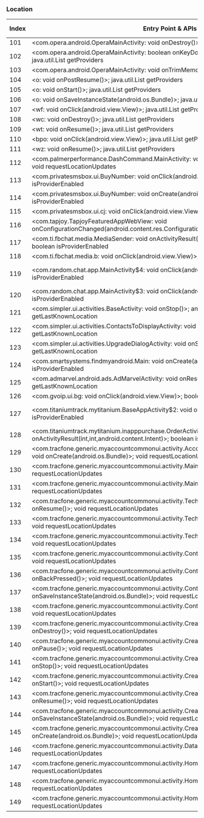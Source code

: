 ### Location
| Index | Entry Point & APIs | Screen shot | Resource id | Label |
| ------------- | ------------- | ------------- |-------------|-------------|
| 101 | <com.opera.android.OperaMainActivity: void onDestroy()>; java.util.List getProviders | ![](C:\Users\hfu\Documents\COSMOS\output\py\Play_win8\Communication\com.opera.browser.beta\com.opera.android.OperaMainActivity.png) |  | |
| 102 | <com.opera.android.OperaMainActivity: boolean onKeyDown(int,android.view.KeyEvent)>; java.util.List getProviders | ![](C:\Users\hfu\Documents\COSMOS\output\py\Play_win8\Communication\com.opera.browser.beta\com.opera.android.OperaMainActivity.png) |  | |
| 103 | <com.opera.android.OperaMainActivity: void onTrimMemory(int)>; java.util.List getProviders | ![](C:\Users\hfu\Documents\COSMOS\output\py\Play_win8\Communication\com.opera.browser.beta\com.opera.android.OperaMainActivity.png) |  | |
| 104 | <o: void onPostResume()>; java.util.List getProviders | ![](C:\Users\hfu\Documents\COSMOS\output\py\Play_win8\Communication\com.opera.browser\o.png) |  | |
| 105 | <o: void onStart()>; java.util.List getProviders | ![](C:\Users\hfu\Documents\COSMOS\output\py\Play_win8\Communication\com.opera.browser\o.png) |  | |
| 106 | <o: void onSaveInstanceState(android.os.Bundle)>; java.util.List getProviders | ![](C:\Users\hfu\Documents\COSMOS\output\py\Play_win8\Communication\com.opera.browser\o.png) |  | |
| 107 | <wf: void onClick(android.view.View)>; java.util.List getProviders | ![](C:\Users\hfu\Documents\COSMOS\output\py\Play_win8\Communication\com.opera.browser\wc.png) |  | |
| 108 | <wc: void onDestroy()>; java.util.List getProviders | ![](C:\Users\hfu\Documents\COSMOS\output\py\Play_win8\Communication\com.opera.browser\wc.png) |  | |
| 109 | <wt: void onResume()>; java.util.List getProviders | ![](C:\Users\hfu\Documents\COSMOS\output\py\Play_win8\Communication\com.opera.browser\wt.png) |  | |
| 110 | <bpo: void onClick(android.view.View)>; java.util.List getProviders | ![](C:\Users\hfu\Documents\COSMOS\output\py\Play_win8\Communication\com.opera.browser.beta\com.opera.android.OperaMainActivity.png) |  | |
| 111 | <wz: void onResume()>; java.util.List getProviders | ![](C:\Users\hfu\Documents\COSMOS\output\py\Play_win8\Communication\com.opera.browser.beta\wz.png) |  | |
| 112 | <com.palmerperformance.DashCommand.MainActivity: void onCreate(android.os.Bundle)>; void requestLocationUpdates | ![](C:\Users\hfu\Documents\COSMOS\output\py\Play_win8\Communication\com.palmerperformance.DashCommand\com.palmerperformance.DashCommand.MainActivity.png) |  | |
| 113 | <com.privatesmsbox.ui.BuyNumber: void onClick(android.view.View)>; boolean isProviderEnabled | ![](C:\Users\hfu\Documents\COSMOS\output\py\Play_win8\Communication\com.privatesmsbox\com.privatesmsbox.ui.BuyNumber.png) |  | |
| 114 | <com.privatesmsbox.ui.BuyNumber: void onCreate(android.os.Bundle)>; boolean isProviderEnabled | ![](C:\Users\hfu\Documents\COSMOS\output\py\Play_win8\Communication\com.privatesmsbox\com.privatesmsbox.ui.BuyNumber.png) |  | |
| 115 | <com.privatesmsbox.ui.cj: void onClick(android.view.View)>; boolean isProviderEnabled | ![](C:\Users\hfu\Documents\COSMOS\output\py\Play_win8\Communication\com.privatesmsbox\com.privatesmsbox.ui.NumberVerification.png) |  | |
| 116 | <com.tapjoy.TapjoyFeaturedAppWebView: void onConfigurationChanged(android.content.res.Configuration)>; boolean isProviderEnabled | ![](C:\Users\hfu\Documents\COSMOS\output\py\Play_win8\Communication\com.privatesmsbox\com.tapjoy.TapjoyFeaturedAppWebView.png) |  | |
| 117 | <com.ti.fbchat.media.MediaSender: void onActivityResult(int,int,android.content.Intent)>; boolean isProviderEnabled | ![](C:\Users\hfu\Documents\COSMOS\output\py\Play_win8\Communication\com.privatesmsbox\com.ti.fbchat.media.MediaSender.png) |  | |
| 118 | <com.ti.fbchat.media.b: void onClick(android.view.View)>; boolean isProviderEnabled | ![](C:\Users\hfu\Documents\COSMOS\output\py\Play_win8\Communication\com.privatesmsbox\com.ti.fbchat.media.MediaSender.png) |  | |
| 119 | <com.random.chat.app.MainActivity$4: void onClick(android.view.View)>; boolean isProviderEnabled | ![](C:\Users\hfu\Documents\COSMOS\output\py\Play_win8\Communication\com.random.chat.app\com.random.chat.app.MainActivity.png) | {'2131624114': <sensitive_component.SensitiveComponent.SensitiveView object at 0x0A5C9C90>} | |
| 120 | <com.random.chat.app.MainActivity$3: void onClick(android.view.View)>; boolean isProviderEnabled | ![](C:\Users\hfu\Documents\COSMOS\output\py\Play_win8\Communication\com.random.chat.app\com.random.chat.app.MainActivity.png) |  | |
| 121 | <com.simpler.ui.activities.BaseActivity: void onStop()>; android.location.Location getLastKnownLocation | ![](C:\Users\hfu\Documents\COSMOS\output\py\Play_win8\Communication\com.simpler.contacts\com.simpler.ui.activities.BaseActivity.png) |  | |
| 122 | <com.simpler.ui.activities.ContactsToDisplayActivity: void onStop()>; android.location.Location getLastKnownLocation | ![](C:\Users\hfu\Documents\COSMOS\output\py\Play_win8\Communication\com.simpler.contacts\com.simpler.ui.activities.ContactsToDisplayActivity.png) |  | |
| 123 | <com.simpler.ui.activities.UpgradeDialogActivity: void onStop()>; android.location.Location getLastKnownLocation | ![](C:\Users\hfu\Documents\COSMOS\output\py\Play_win8\Communication\com.simpler.contacts\com.simpler.ui.activities.UpgradeDialogActivity.png) |  | |
| 124 | <com.smartsystems.findmyandroid.Main: void onCreate(android.os.Bundle)>; boolean isProviderEnabled | ![](C:\Users\hfu\Documents\COSMOS\output\py\Play_win8\Communication\com.smartsystems.findmyphone\com.smartsystems.findmyandroid.Main.png) |  | |
| 125 | <com.admarvel.android.ads.AdMarvelActivity: void onResume()>; android.location.Location getLastKnownLocation | ![](C:\Users\hfu\Documents\COSMOS\output\py\Play_win8\Communication\com.snrblabs.grooveip\com.admarvel.android.ads.AdMarvelActivity.png) |  | |
| 126 | <com.gvoip.ui.bg: void onClick(android.view.View)>; boolean isProviderEnabled | ![](C:\Users\hfu\Documents\COSMOS\output\py\Play_win8\Communication\com.snrblabs.grooveip\com.gvoip.ui.GrooVeIPLoginActivity.png) |  | |
| 127 | <com.titaniumtrack.mytitanium.BaseAppActivity$2: void onClick(android.view.View)>; boolean isProviderEnabled | ![](C:\Users\hfu\Documents\COSMOS\output\py\Play_win8\Communication\com.titaniumtrack.mytitanium\com.titaniumtrack.mytitanium.BaseAppActivity.png) | {'2131689647': <sensitive_component.SensitiveComponent.SensitiveView object at 0x0A5CC890>} | |
| 128 | <com.titaniumtrack.mytitanium.inapppurchase.OrderActivity: void onActivityResult(int,int,android.content.Intent)>; boolean isProviderEnabled | ![](C:\Users\hfu\Documents\COSMOS\output\py\Play_win8\Communication\com.titaniumtrack.mytitanium\com.titaniumtrack.mytitanium.inapppurchase.OrderActivity.png) |  | |
| 129 | <com.tracfone.generic.myaccountcommonui.activity.AccountRecoverySecurityQuestionActivity: void onCreate(android.os.Bundle)>; void requestLocationUpdates | ![](C:\Users\hfu\Documents\COSMOS\output\py\Play_win8\Communication\com.tracfone.straighttalk.myaccount\com.tracfone.generic.myaccountcommonui.activity.AccountRecoverySecurityQuestionActivity.png) |  | |
| 130 | <com.tracfone.generic.myaccountcommonui.activity.MaintenanceActivity: void onStop()>; void requestLocationUpdates | ![](C:\Users\hfu\Documents\COSMOS\output\py\Play_win8\Communication\com.tracfone.straighttalk.myaccount\com.tracfone.generic.myaccountcommonui.activity.MaintenanceActivity.png) |  | |
| 131 | <com.tracfone.generic.myaccountcommonui.activity.MaintenanceActivity: void onStart()>; void requestLocationUpdates | ![](C:\Users\hfu\Documents\COSMOS\output\py\Play_win8\Communication\com.tracfone.straighttalk.myaccount\com.tracfone.generic.myaccountcommonui.activity.MaintenanceActivity.png) |  | |
| 132 | <com.tracfone.generic.myaccountcommonui.activity.TechnicalSupportActivity: void onResume()>; void requestLocationUpdates | ![](C:\Users\hfu\Documents\COSMOS\output\py\Play_win8\Communication\com.tracfone.straighttalk.myaccount\com.tracfone.generic.myaccountcommonui.activity.TechnicalSupportActivity.png) |  | |
| 133 | <com.tracfone.generic.myaccountcommonui.activity.TechnicalSupportActivity: void onStart()>; void requestLocationUpdates | ![](C:\Users\hfu\Documents\COSMOS\output\py\Play_win8\Communication\com.tracfone.straighttalk.myaccount\com.tracfone.generic.myaccountcommonui.activity.TechnicalSupportActivity.png) |  | |
| 134 | <com.tracfone.generic.myaccountcommonui.activity.TechnicalSupportActivity: void onStop()>; void requestLocationUpdates | ![](C:\Users\hfu\Documents\COSMOS\output\py\Play_win8\Communication\com.tracfone.straighttalk.myaccount\com.tracfone.generic.myaccountcommonui.activity.TechnicalSupportActivity.png) |  | |
| 135 | <com.tracfone.generic.myaccountcommonui.activity.ContactInfoProfileActivity: void onStop()>; void requestLocationUpdates | ![](C:\Users\hfu\Documents\COSMOS\output\py\Play_win8\Communication\com.tracfone.total.myaccount\com.tracfone.generic.myaccountcommonui.activity.ContactInfoProfileActivity.png) |  | |
| 136 | <com.tracfone.generic.myaccountcommonui.activity.ContactInfoProfileActivity: void onBackPressed()>; void requestLocationUpdates | ![](C:\Users\hfu\Documents\COSMOS\output\py\Play_win8\Communication\com.tracfone.total.myaccount\com.tracfone.generic.myaccountcommonui.activity.ContactInfoProfileActivity.png) |  | |
| 137 | <com.tracfone.generic.myaccountcommonui.activity.ContactInfoProfileActivity: void onSaveInstanceState(android.os.Bundle)>; void requestLocationUpdates | ![](C:\Users\hfu\Documents\COSMOS\output\py\Play_win8\Communication\com.tracfone.total.myaccount\com.tracfone.generic.myaccountcommonui.activity.ContactInfoProfileActivity.png) |  | |
| 138 | <com.tracfone.generic.myaccountcommonui.activity.ContactInfoProfileActivity: void onStart()>; void requestLocationUpdates | ![](C:\Users\hfu\Documents\COSMOS\output\py\Play_win8\Communication\com.tracfone.total.myaccount\com.tracfone.generic.myaccountcommonui.activity.ContactInfoProfileActivity.png) |  | |
| 139 | <com.tracfone.generic.myaccountcommonui.activity.CreateNewAccountActivity: void onDestroy()>; void requestLocationUpdates | ![](C:\Users\hfu\Documents\COSMOS\output\py\Play_win8\Communication\com.tracfone.total.myaccount\com.tracfone.generic.myaccountcommonui.activity.CreateNewAccountActivity.png) |  | |
| 140 | <com.tracfone.generic.myaccountcommonui.activity.CreateNewAccountActivity: void onPause()>; void requestLocationUpdates | ![](C:\Users\hfu\Documents\COSMOS\output\py\Play_win8\Communication\com.tracfone.total.myaccount\com.tracfone.generic.myaccountcommonui.activity.CreateNewAccountActivity.png) |  | |
| 141 | <com.tracfone.generic.myaccountcommonui.activity.CreateNewAccountActivity: void onStop()>; void requestLocationUpdates | ![](C:\Users\hfu\Documents\COSMOS\output\py\Play_win8\Communication\com.tracfone.total.myaccount\com.tracfone.generic.myaccountcommonui.activity.CreateNewAccountActivity.png) |  | |
| 142 | <com.tracfone.generic.myaccountcommonui.activity.CreateNewAccountActivity: void onStart()>; void requestLocationUpdates | ![](C:\Users\hfu\Documents\COSMOS\output\py\Play_win8\Communication\com.tracfone.total.myaccount\com.tracfone.generic.myaccountcommonui.activity.CreateNewAccountActivity.png) |  | |
| 143 | <com.tracfone.generic.myaccountcommonui.activity.CreateNewAccountActivity: void onResume()>; void requestLocationUpdates | ![](C:\Users\hfu\Documents\COSMOS\output\py\Play_win8\Communication\com.tracfone.total.myaccount\com.tracfone.generic.myaccountcommonui.activity.CreateNewAccountActivity.png) |  | |
| 144 | <com.tracfone.generic.myaccountcommonui.activity.CreateNewAccountActivity: void onSaveInstanceState(android.os.Bundle)>; void requestLocationUpdates | ![](C:\Users\hfu\Documents\COSMOS\output\py\Play_win8\Communication\com.tracfone.total.myaccount\com.tracfone.generic.myaccountcommonui.activity.CreateNewAccountActivity.png) |  | |
| 145 | <com.tracfone.generic.myaccountcommonui.activity.CreateNewAccountActivity: void onCreate(android.os.Bundle)>; void requestLocationUpdates | ![](C:\Users\hfu\Documents\COSMOS\output\py\Play_win8\Communication\com.tracfone.total.myaccount\com.tracfone.generic.myaccountcommonui.activity.CreateNewAccountActivity.png) |  | |
| 146 | <com.tracfone.generic.myaccountcommonui.activity.DataManagerActivity: void onStop()>; void requestLocationUpdates | ![](C:\Users\hfu\Documents\COSMOS\output\py\Play_win8\Communication\com.tracfone.total.myaccount\com.tracfone.generic.myaccountcommonui.activity.DataManagerActivity.png) |  | |
| 147 | <com.tracfone.generic.myaccountcommonui.activity.HomeActivity: void onResume()>; void requestLocationUpdates | ![](C:\Users\hfu\Documents\COSMOS\output\py\Play_win8\Communication\com.tracfone.total.myaccount\com.tracfone.generic.myaccountcommonui.activity.HomeActivity.png) |  | |
| 148 | <com.tracfone.generic.myaccountcommonui.activity.HomeActivity: void onStop()>; void requestLocationUpdates | ![](C:\Users\hfu\Documents\COSMOS\output\py\Play_win8\Communication\com.tracfone.total.myaccount\com.tracfone.generic.myaccountcommonui.activity.HomeActivity.png) |  | |
| 149 | <com.tracfone.generic.myaccountcommonui.activity.HomeActivity: void onStart()>; void requestLocationUpdates | ![](C:\Users\hfu\Documents\COSMOS\output\py\Play_win8\Communication\com.tracfone.total.myaccount\com.tracfone.generic.myaccountcommonui.activity.HomeActivity.png) |  | |
